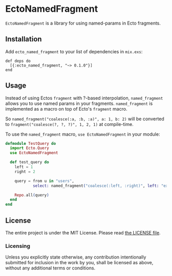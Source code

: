 # EctoNamedFragment

`EctoNamedFragment` is a library for using named-params in Ecto fragments.

## Installation

Add `ecto_named_fragment` to your list of dependencies in `mix.exs`:

    def deps do
      [{:ecto_named_fragment, "~> 0.1.0"}]
    end

## Usage

Instead of using Ectos `fragment` with ?-based interpolation, `named_fragment` allows you to use named params in your fragments.
`named_fragment` is implemented as a macro on top of Ecto's `fragment` macro.

So `named_fragment("coalesce(:a, :b, :a)", a: 1, b: 2)` will be converted to `fragment("coalesce(?, ?, ?)", 1, 2, 1)` at compile-time.

To use the `named_fragment` macro, `use EctoNamedFragment` in your module:


```elixir
defmodule TestQuery do
  import Ecto.Query
  use EctoNamedFragment

  def test_query do
    left = 1
    right = 2

    query = from u in "users",
            select: named_fragment("coalesce(:left, :right)", left: "example", right: "input")

    Repo.all(query)
  end
end
```

## License

The entire project is under the MIT License. Please read [the LICENSE file](./LICENSE.md).

### Licensing

Unless you explicitly state otherwise, any contribution intentionally submitted for inclusion in the work by you, shall be licensed as above, without any additional terms or conditions.
